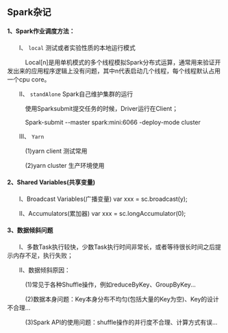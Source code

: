 ## Spark杂记

#### 1、Spark作业调度方法：

&emsp;&emsp;Ⅰ、 `local` 测试或者实验性质的本地运行模式

&emsp;&emsp;&emsp;Local[n]是用单机模式的多个线程模拟Spark分布式运算，通常用来验证开发出来的应用程序逻辑上没有问题，其中n代表启动几个线程，每个线程默认占用一个cpu core。

&emsp;&emsp;Ⅱ、 `standAlone` Spark自己维护集群的运行

&emsp;&emsp;&emsp;使用Sparksubmit提交任务的时候，Driver运行在Client；

&emsp;&emsp;&emsp;Spark-submit --master spark:mini:6066 -deploy-mode cluster

&emsp;&emsp;Ⅲ、 `Yarn`

&emsp;&emsp;&emsp;(1)yarn client 测试常用

&emsp;&emsp;&emsp;(2)yarn cluster 生产环境使用

#### 2、Shared Variables(共享变量)

&emsp;&emsp;Ⅰ、Broadcast Variables(广播变量)  var xxx = sc.broadcast(y);

&emsp;&emsp;Ⅱ、Accumulators(累加器) var xxx = sc.longAccumulator(0);

#### 3、数据倾斜问题

&emsp;&emsp;Ⅰ、多数Task执行较快，少数Task执行时间非常长，或者等待很长时间之后提示内存不足，执行失败；

&emsp;&emsp;Ⅱ、数据倾斜原因：

&emsp;&emsp;&emsp;(1)常见于各种Shuffle操作，例如reduceByKey、GroupByKey...

&emsp;&emsp;&emsp;(2)数据本身问题：Key本身分布不均匀(包括大量的Key为空)、Key的设计不合理...

&emsp;&emsp;&emsp;(3)Spark API的使用问题：shuffle操作的并行度不合理、计算方式有误...
